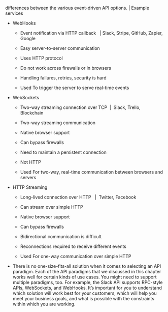differences between the various event-driven API options. | Example services 

-   WebHooks 
    
    -   Event notification via HTTP callback   | Slack, Stripe, GitHub, Zapier, Google 
        
    -   Easy server-to-server communication 
        
    -   Uses HTTP protocol 
        
    -   Do not work across firewalls or in browsers 
        
    -   Handling failures, retries, security is hard 
        
    -   Used To trigger the server to serve real-time events 
        
    
-   WebSockets 
    
    -   Two-way streaming connection over TCP  |  Slack, Trello, Blockchain 
        
    -   Two-way streaming communication 
        
    -   Native browser support 
        
    -   Can bypass firewalls 
        
    -   Need to maintain a persistent connection 
        
    -   Not HTTP 
        
    -   Used For two-way, real-time communication between browsers and servers 
        
-   HTTP Streaming 
    
    -   Long-lived connection over HTTP   |  Twitter, Facebook 
        
    -   Can stream over simple HTTP 
        
    -   Native browser support 
        
    -   Can bypass firewalls 
        
    -   Bidirectional communication is difficult 
        
    -   Reconnections required to receive different events 
        
    -   Used For one-way communication over simple HTTP 
        
-   There is no one-size-fits-all solution when it comes to selecting an API paradigm. Each of the API paradigms that we discussed in this chapter works well for certain kinds of use cases. You might need to support multiple paradigms, too. For example, the Slack API supports RPC-style APIs, WebSockets, and WebHooks. It’s important for you to understand which solution will work best for your customers, which will help you meet your business goals, and what is possible with the constraints within which you are working.